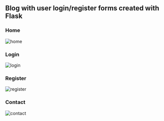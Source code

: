 <h2>Blog with user login/register forms created with Flask</h2>

<h3>Home</h3>

![home](https://user-images.githubusercontent.com/78927284/157887409-e690d810-032d-428a-bf92-9ccda21e7312.png)


<h3>Login</h3>

![login](https://user-images.githubusercontent.com/78927284/157887415-8319fb21-a7f8-4061-a262-0f914187426f.png)

<h3>Register</h3>

![register](https://user-images.githubusercontent.com/78927284/157887430-59fae46c-f47b-45cb-bdae-c03c8b871b3b.png)

<h3>Contact</h3>

![contact](https://user-images.githubusercontent.com/78927284/157887450-4d4dde2f-8162-44cc-be8c-9ec661fbbc48.png)
